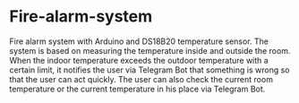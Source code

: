 # Fire-alarm-system
Fire alarm system with Arduino and DS18B20 temperature sensor. The system is based on measuring the temperature inside and outside the room. When the indoor temperature exceeds the outdoor temperature with a certain limit, it notifies the user via Telegram Bot that something is wrong so that the user can act quickly. 
The user can also check the current room temperature or the current temperature in his place via Telegram Bot.

